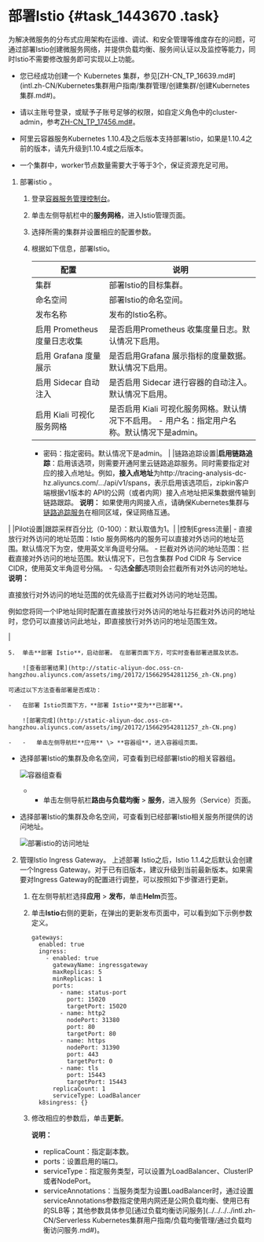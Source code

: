 # 部署Istio {#task_1443670 .task}

为解决微服务的分布式应用架构在运维、调试、和安全管理等维度存在的问题，可通过部署Istio创建微服务网络，并提供负载均衡、服务间认证以及监控等能力，同时Istio不需要修改服务即可实现以上功能。

-   您已经成功创建一个 Kubernetes 集群，参见[ZH-CN\_TP\_16639.md\#](intl.zh-CN/Kubernetes集群用户指南/集群管理/创建集群/创建Kubernetes 集群.md#)。
-   请以主账号登录，或赋予子账号足够的权限，如自定义角色中的cluster-admin，参考[ZH-CN\_TP\_17456.md\#](intl.zh-CN/Kubernetes集群用户指南/授权管理/子账号RBAC权限配置指导.md#)。

-   阿里云容器服务Kubernetes 1.10.4及之后版本支持部署Istio，如果是1.10.4之前的版本，请先升级到1.10.4或之后版本。
-   一个集群中，worker节点数量需要大于等于3个，保证资源充足可用。

1.  部署istio 。 

    1.  登录[容器服务管理控制台](https://cs.console.aliyun.com)。
    2.  单击左侧导航栏中的**服务网格**，进入Istio管理页面。
    3.  选择所需的集群并设置相应的配置参数。
    4.  根据如下信息，部署Istio。 

        |配置|说明|
        |--|--|
        |集群|部署Istio的目标集群。|
        |命名空间|部署Istio的命名空间。|
        |发布名称|发布的Istio名称。|
        |启用 Prometheus 度量日志收集|是否启用Prometheus 收集度量日志。默认情况下启用。|
        |启用 Grafana 度量展示|是否启用Grafana 展示指标的度量数据。默认情况下启用。|
        |启用 Sidecar 自动注入|是否启用 Sidecar 进行容器的自动注入。默认情况下启用。|
        |启用 Kiali 可视化服务网格|是否启用 Kiali 可视化服务网格。默认情况下不启用。         -   用户名：指定用户名称。默认情况下是admin。
        -   密码：指定密码。默认情况下是admin。
 |
        |链路追踪设置|**启用链路追踪**：启用该选项，则需要开通阿里云链路追踪服务。同时需要指定对应的接入点地址。例如，**接入点地址**为http://tracing-analysis-dc-hz.aliyuncs.com/.../api/v1/spans，表示启用该选项后，zipkin客户端根据v1版本的 API的公网（或者内网）接入点地址把采集数据传输到链路跟踪。 **说明：** 如果使用内网接入点，请确保Kubernetes集群与[链路追踪服务](https://tracing-analysis.console.aliyun.com/)在相同区域，保证网络互通。

 |
        |Pilot设置|跟踪采样百分比（0-100）：默认取值为1。|
        |控制Egress流量|         -   直接放行对外访问的地址范围：Istio 服务网格内的服务可以直接对外访问的地址范围。默认情况下为空，使用英文半角逗号分隔。
        -   拦截对外访问的地址范围：拦截直接对外访问的地址范围。默认情况下，已包含集群 Pod CIDR 与 Service CIDR，使用英文半角逗号分隔。
        -   勾选**全部**选项则会拦截所有对外访问的地址。
 **说明：** 

直接放行对外访问的地址范围的优先级高于拦截对外访问的地址范围。

例如您将同一个IP地址同时配置在直接放行对外访问的地址与拦截对外访问的地址时，您仍可以直接访问此地址，即直接放行对外访问的地址范围生效。

 |

    5.  单击**部署 Istio**，启动部署。 在部署页面下方，可实时查看部署进展及状态。

        ![查看部署结果](http://static-aliyun-doc.oss-cn-hangzhou.aliyuncs.com/assets/img/20172/156629542811256_zh-CN.png)

    可通过以下方法查看部署是否成功：

    -   在部署 Istio页面下方，**部署 Istio**变为**已部署**。

        ![部署完成](http://static-aliyun-doc.oss-cn-hangzhou.aliyuncs.com/assets/img/20172/156629542811257_zh-CN.png)

    -   -   单击左侧导航栏**应用** \> **容器组**，进入容器组页面。
-   选择部署Istio的集群及命名空间，可查看到已经部署Istio的相关容器组。

    ![容器组查看](http://static-aliyun-doc.oss-cn-hangzhou.aliyuncs.com/assets/img/20172/156629542911258_zh-CN.png)

    -   -   单击左侧导航栏**路由与负载均衡** \> **服务**，进入服务（Service）页面。
-   选择部署Istio的集群及命名空间，可查看到已经部署Istio相关服务所提供的访问地址。

    ![部署istio的访问地址](http://static-aliyun-doc.oss-cn-hangzhou.aliyuncs.com/assets/img/20172/156629542911259_zh-CN.png)

2.  管理Istio Ingress Gateway。 上述部署 Istio之后，Istio 1.1.4之后默认会创建一个Ingress Gateway。对于已有旧版本，建议升级到当前最新版本。如果需要对Ingress Gateway的配置进行调整，可以按照如下步骤进行更新。
    1.  在左侧导航栏选择**应用** \> **发布**，单击**Helm**页签。
    2.  单击**Istio**右侧的更新，在弹出的更新发布页面中，可以看到如下示例参数定义。 

        ``` {#codeblock_dy3_ig5_3rs}
        gateways:
          enabled: true
          ingress:
            - enabled: true
              gatewayName: ingressgateway
              maxReplicas: 5
              minReplicas: 1
              ports:
                - name: status-port
                  port: 15020
                  targetPort: 15020
                - name: http2
                  nodePort: 31380
                  port: 80
                  targetPort: 80
                - name: https
                  nodePort: 31390
                  port: 443
                  targetPort: 0
                - name: tls
                  port: 15443
                  targetPort: 15443
              replicaCount: 1
              serviceType: LoadBalancer
          k8singress: {}
        ```

    3.  修改相应的参数后，单击**更新**。 

        **说明：** 

        -   replicaCount：指定副本数。
        -   ports：设置启用的端口。
        -   serviceType：指定服务类型，可以设置为LoadBalancer、ClusterIP或者NodePort。
        -   serviceAnnotations：当服务类型为设置LoadBalancer时，通过设置serviceAnnotations参数指定使用内网还是公网负载均衡、使用已有的SLB等；其他参数具体参见[通过负载均衡访问服务](../../../../intl.zh-CN/Serverless Kubernetes集群用户指南/负载均衡管理/通过负载均衡访问服务.md#)。


